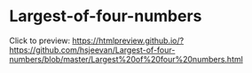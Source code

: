 # Largest-of-four-numbers

Click to preview:  https://htmlpreview.github.io/?https://github.com/hsjeevan/Largest-of-four-numbers/blob/master/Largest%20of%20four%20numbers.html
